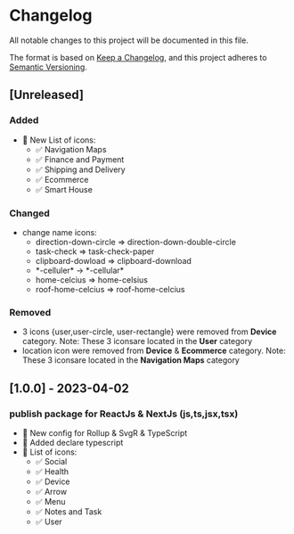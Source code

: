 # Changelog

All notable changes to this project will be documented in this file.

The format is based on [Keep a Changelog](https://keepachangelog.com/en/1.0.0/),
and this project adheres to [Semantic Versioning](https://semver.org/spec/v2.0.0.html).

## [Unreleased]

### Added
-   💯 New List of icons:
    - ✅ Navigation Maps
    - ✅ Finance and Payment
    - ✅ Shipping and Delivery
    - ✅ Ecommerce
    - ✅ Smart House

### Changed
-   change name icons:
    - direction-down-circle => direction-down-double-circle
    - task-check => task-check-paper
    - clipboard-dowload => clipboard-download
    - \*-celluler\* -> \*-cellular\*
    - home-celcius => home-celsius
    - roof-home-celcius => roof-home-celcius

### Removed

- 3 icons {user,user-circle, user-rectangle} were removed from **Device** category. Note: These 3 iconsare located in the **User** category
- location icon were removed from **Device** & **Ecommerce** category. Note: These 3 iconsare located in the **Navigation Maps** category


## [1.0.0] - 2023-04-02

### publish package for ReactJs & NextJs (js,ts,jsx,tsx)

-   💯 New config for Rollup & SvgR & TypeScript
-   💯 Added declare typescript
-   💯 List of icons:
    - ✅ Social
    - ✅ Health
    - ✅ Device
    - ✅ Arrow
    - ✅ Menu
    - ✅ Notes and Task
    - ✅ User
